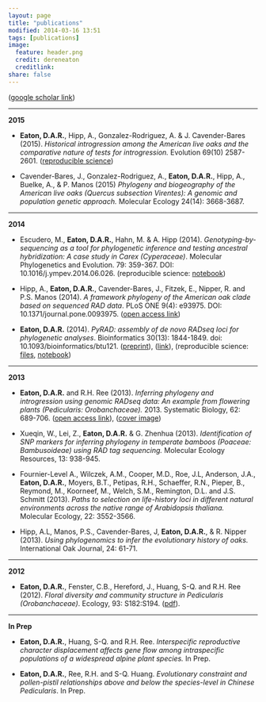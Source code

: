 ```yaml
---
layout: page
title: "publications"
modified: 2014-03-16 13:51
tags: [publications]
image:
  feature: header.png
  credit: dereneaton
  creditlink: 
share: false
---
```


([google scholar link](http://scholar.google.com/citations?user=mkn_GKsAAAAJ&hl=en))

-----------------  
__2015__  

* __Eaton, D.A.R.__, Hipp, A., Gonzalez-Rodriguez, A. & J. Cavender-Bares (2015). _Historical introgression among the American live oaks and the comparative nature of tests for introgression._ Evolution 69(10) 2587-2601. ([reproducible science](https://github.com/dereneaton/virentes))

* Cavender-Bares, J., Gonzalez-Rodriguez, A., __Eaton, D.A.R.__, Hipp, A., Buelke, A., & P. Manos (2015) _Phylogeny and biogeography of the American live oaks (Quercus subsection Virentes): A genomic and population genetic approach._ Molecular Ecology 24(14): 3668-3687.

-----------------  
__2014__  

* Escudero, M., __Eaton, D.A.R.__, Hahn, M. & A. Hipp (2014). _Genotyping-by-sequencing as a tool for phylogenetic inference and testing ancestral hybridization: A case study in Carex (Cyperaceae)_. Molecular Phylogenetics and Evolution. 79: 359-367. DOI: 10.1016/j.ympev.2014.06.026. (reproducible science: [notebook](http://nbviewer.ipython.org/gist/dereneaton/32382a28db11b83f6da5))

* Hipp, A., __Eaton, D.A.R.__, Cavender-Bares, J., Fitzek, E., Nipper, R. and P.S. Manos (2014). _A framework phylogeny of the American oak clade based on sequenced RAD data_. PLoS ONE 9(4): e93975.
DOI: 10.1371/journal.pone.0093975. ([open access link](http://www.plosone.org/article/info%3Adoi%2F10.1371%2Fjournal.pone.0093975))

* __Eaton, D.A.R.__ (2014). _PyRAD: assembly of de novo RADseq loci for phylogenetic analyses_. Bioinformatics 30(13): 1844-1849. doi: 10.1093/bioinformatics/btu121. ([preprint](http://biorxiv.org/content/early/2013/12/03/001081)), ([link](http://bioinformatics.oxfordjournals.org/content/early/2014/03/20/bioinformatics.btu121)), (reproducible science: [files](http://bioinformatics.oxfordjournals.org/content/suppl/2014/03/05/btu121.DC1), [notebook](http://nbviewer.ipython.org/gist/dereneaton/9567786f0150354dd0c3))


-----------------  
__2013__  

* __Eaton, D.A.R.__ and R.H. Ree (2013). _Inferring phylogeny and introgression using genomic RADseq data: An example from flowering plants (Pedicularis: Orobanchaceae)._ 2013. Systematic Biology, 62: 689-706. ([open access link](http://sysbio.oxfordjournals.org/content/62/5/689)), ([cover image](http://sysbio.oxfordjournals.org/content/62/5.cover-expansion))  

* Xueqin, W., Lei, Z., __Eaton, D.A.R.__ & G. Zhenhua (2013). _Identification of SNP markers for inferring phylogeny in temperate bamboos (Poaceae: Bambusoideae) using RAD tag sequencing._ Molecular Ecology Resources, 13: 938-945.

* Fournier-Level A., Wilczek, A.M., Cooper, M.D., Roe, J.L, Anderson, J.A., __Eaton, D.A.R.__, Moyers, B.T., Petipas, R.H., Schaeffer, R.N., Pieper, B., Reymond, M., Koorneef, M., Welch, S.M., Remington, D.L. and J.S. Schmitt (2013). _Paths to selection on life-history loci in different natural environments across the native range of Arabidopsis thaliana._ Molecular Ecology, 22: 3552-3566.  

* Hipp, A.L, Manos, P.S., Cavender-Bares, J, __Eaton, D.A.R.__, & R. Nipper (2013). _Using phylogenomics to infer the evolutionary history of oaks._ International Oak Journal, 24: 61-71.   

----------------------   
__2012__  

* __Eaton, D.A.R.__, Fenster, C.B., Hereford, J., Huang, S-Q. and R.H. Ree (2012). _Floral diversity and community structure in Pedicularis (Orobanchaceae)_. Ecology, 93: S182:S194. ([pdf](/downloads/Eaton_ecology_2012.pdf)).  


---------------  
__In Prep__


* __Eaton, D.A.R.__, Huang, S-Q. and R.H. Ree. _Interspecific reproductive character displacement affects gene flow among intraspecific populations of a widespread alpine plant species._ In Prep.


* __Eaton, D.A.R.__, Ree, R.H. and S-Q. Huang. _Evolutionary constraint and pollen-pistil relationships above and below the species-level in Chinese Pedicularis_. In Prep.

